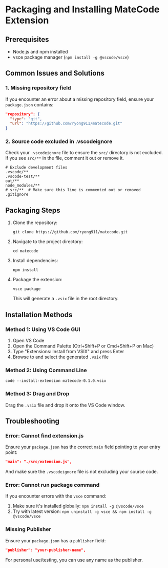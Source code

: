 # Packaging and Installing MateCode Extension

## Prerequisites

- Node.js and npm installed
- vsce package manager (`npm install -g @vscode/vsce`)

## Common Issues and Solutions

### 1. Missing repository field

If you encounter an error about a missing repository field, ensure your `package.json` contains:

```json
"repository": {
  "type": "git",
  "url": "https://github.com/ryong911/matecode.git"
}
```

### 2. Source code excluded in .vscodeignore

Check your `.vscodeignore` file to ensure the `src/` directory is not excluded. If you see `src/**` in the file, comment it out or remove it.

```
# Exclude development files
.vscode/**
.vscode-test/**
out/**
node_modules/**
# src/**  # Make sure this line is commented out or removed
.gitignore
```

## Packaging Steps

1. Clone the repository:
   ```
   git clone https://github.com/ryong911/matecode.git
   ```

2. Navigate to the project directory:
   ```
   cd matecode
   ```

3. Install dependencies:
   ```
   npm install
   ```

4. Package the extension:
   ```
   vsce package
   ```
   This will generate a `.vsix` file in the root directory.

## Installation Methods

### Method 1: Using VS Code GUI

1. Open VS Code
2. Open the Command Palette (Ctrl+Shift+P or Cmd+Shift+P on Mac)
3. Type "Extensions: Install from VSIX" and press Enter
4. Browse to and select the generated `.vsix` file

### Method 2: Using Command Line

```
code --install-extension matecode-0.1.0.vsix
```

### Method 3: Drag and Drop

Drag the `.vsix` file and drop it onto the VS Code window.

## Troubleshooting

### Error: Cannot find extension.js

Ensure your `package.json` has the correct `main` field pointing to your entry point:

```json
"main": "./src/extension.js",
```

And make sure the `.vscodeignore` file is not excluding your source code.

### Error: Cannot run package command

If you encounter errors with the `vsce` command:

1. Make sure it's installed globally: `npm install -g @vscode/vsce`
2. Try with latest version: `npm uninstall -g vsce && npm install -g @vscode/vsce`

### Missing Publisher

Ensure your `package.json` has a `publisher` field:

```json
"publisher": "your-publisher-name",
```

For personal use/testing, you can use any name as the publisher.